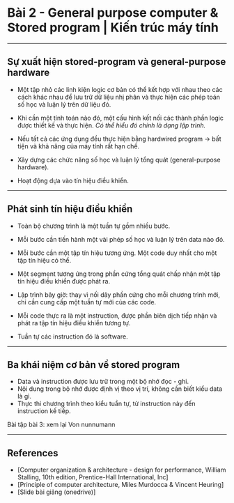 
# Bài 2 - General purpose computer & Stored program | Kiến trúc máy tính

---

## Sự xuất hiện stored-program và general-purpose hardware

- Một tập nhỏ các linh kiện logic cơ bản có thể kết hợp với nhau theo các cách khác nhau để lưu trữ dữ liệu nhị phân và thực hiện các phép toán số học và luận lý trên dữ liệu đó.
- Khi cần một tính toán nào đó, một cấu hình kết nối các thành phần logic được thiết kế và thực hiện. *Có thể hiểu đó chính là dạng lập trình.*

- Nếu tất cả các ứng dụng đều thực hiện bằng hardwired program -> bất tiện và khả năng của máy tính rất hạn chế.
- Xây dựng các chức năng số học và luận lý tổng quát (general-purpose hardware).
- Hoạt động dựa vào tín hiệu điều khiển.

---

## Phát sinh tín hiệu điều khiển

- Toàn bộ chương trình là một tuần tự gồm nhiều bước.
- Mỗi bước cần tiến hành một vài phép số học và luận lý trên data nào đó.
- Mỗi bước cần một tập tín hiệu tương ứng.
Một code duy nhất cho một tập tín hiệu có thể.
- Một segment tương ứng trong phần cứng tổng quát chấp nhận một tập tín hiệu điều khiển được phát ra.

- Lập trình bây giờ: thay vì nối dây phần cứng cho mỗi chương trình mới, chỉ cần cung cấp một tuần tự mới của các code.
- Mỗi code thực ra là một instruction, được phần biên dịch tiếp nhận và phát ra tập tín hiệu điều khiển tương tự.
- Tuần tự các instruction đó là software.

---

## Ba khái niệm cơ bản về stored program

- Data và instruction được lưu trữ trong một bộ nhớ đọc - ghi.
- Nội dung trong bộ nhớ được định vị theo vị trí, không cần biết kiểu data là gì.
- Thực thi chương trình theo kiểu tuần tự, từ instruction này đến instruction kế tiếp.

Bài tập bài 3: xem lại Von nunnumann

---

## References

- [Computer organization & architecture - design for performance, William Stalling, 10th edition, Prentice-Hall International, Inc]
- [Principle of computer architecture, Miles Murdocca & Vincent Heuring]
- [Slide bài giảng (onedrive)]
